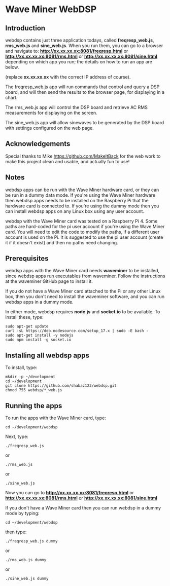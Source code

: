 
Wave Miner WebDSP
=================

Introduction
------------
webdsp contains just three application todays, called **freqresp_web.js**, **rms_web.js** and **sine_web.js**. When you run them, you can go to a browser and navigate to:
**http://xx.xx.xx.xx:8081/freqresp.html** or **http://xx.xx.xx.xx:8081/rms.html** or **http://xx.xx.xx.xx:8081/sine.html** depending on which app you run; the details on how to run an app are below.

(replace **xx.xx.xx.xx** with the correct IP address of course). 

The freqresp_web.js app will run commands that control and query a DSP board, and will then send the results to the browser page, for displaying in a chart.

The rms_web.js app will control the DSP board and retrieve AC RMS measurements for displaying on the screen.

The sine_web.js app will allow sinewaves to be generated by the DSP board with settings configured on the web page.

Acknowledgements
----------------
Special thanks to Mike https://github.com/MakeItBack for the web work to make this project clean and usable, and actually fun to use!

Notes
-----
webdsp apps can be run with the Wave Miner hardware card, or they can be run in a dummy data mode. If you're using the Wave Miner hardware then webdsp apps needs to be installed on the Raspberry Pi that the hardware card is connected to. If you're using the dummy mode then you can install webdsp apps on any Linux box using any user account.

webdsp with the Wave Miner card was tested on a Raspberry Pi 4. Some paths are hard-coded for the pi user account if you're using the Wave Miner card. You will need to edit the code to modify the paths, if a different user account is used on the Pi. It is suggested to use the pi user account (create it if it doesn't exist) and then no paths need changing.

Prerequisites
-------------
webdsp apps with the Wave Miner card needs **waveminer** to be installed, since webdsp apps run executables from waveminer. Follow the instructions at the waveminer GitHub page to install it.

If you do not have a Wave Miner card attached to the Pi or any other Linux box, then you don't need to install the waveminer software, and you can run webdsp apps in a dummy mode.

In either mode, webdsp requires **node.js** and **socket.io** to be available. To install these, type:

    sudo apt-get update
    curl -sL https://deb.nodesource.com/setup_17.x | sudo -E bash -
    sudo apt-get install -y nodejs
    sudo npm install -g socket.io

Installing all webdsp apps
--------------------------
To install, type:

    mkdir -p ~/development
    cd ~/development
    git clone https://github.com/shabaz123/webdsp.git
    chmod 755 webdsp/*_web.js

Running the apps
----------------
To run the apps with the Wave Miner card, type:

    cd ~/development/webdsp

Next, type:

    ./freqresp_web.js

or

    ./rms_web.js

or

    ./sine_web.js
  
 Now you can go to **http://xx.xx.xx.xx:8081/freqresp.html** or **http://xx.xx.xx.xx:8081/rms.html** or **http://xx.xx.xx.xx:8081/sine.html**
 
 If you don't have a Wave Miner card then you can run webdsp in a dummy mode by typing:
 
    cd ~/development/webdsp
 
 then type:
 
    ./freqresp_web.js dummy

or

    ./rms_web.js dummy

or

    ./sine_web.js dummy


